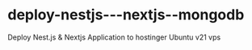 # deploy-nestjs---nextjs--mongodb
Deploy Nest.js &amp; Nextjs Application to hostinger Ubuntu v21 vps 
